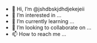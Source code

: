 - 👋 Hi, I’m @jshdbskjdhdjekejeii
- 👀 I’m interested in ...
- 🌱 I’m currently learning ...
- 💞️ I’m looking to collaborate on ...
- 📫 How to reach me ...

<!---
jshdbskjdhdjekejeii/jshdbskjdhdjekejeii is a ✨ special ✨ repository because its `README.md` (this file) appears on your GitHub profile.
You can click the Preview link to take a look at your changes.
--->
